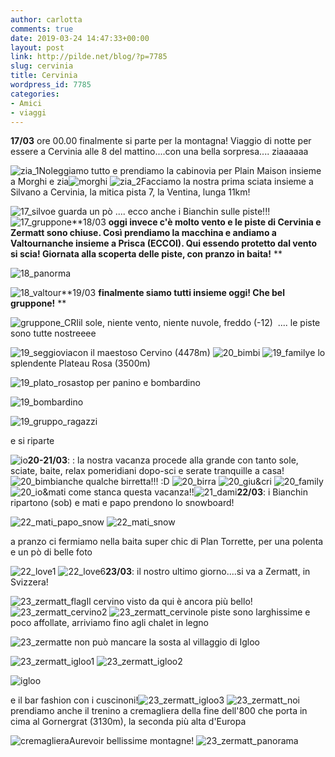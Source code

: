 ```yaml
---
author: carlotta
comments: true
date: 2019-03-24 14:47:33+00:00
layout: post
link: http://pilde.net/blog/?p=7785
slug: cervinia
title: Cervinia
wordpress_id: 7785
categories:
- Amici
- viaggi
---
```


**17/03** ore 00.00 finalmente si parte per la montagna! Viaggio di notte per essere a Cervinia alle 8 del mattino....con una bella sorpresa.... ziaaaaaa

![zia_1](http://pilde.net/blog/wp-content/uploads/2019/04/zia_1.png)Noleggiamo tutto e prendiamo la cabinovia per Plain Maison insieme a Morghi e zia![morghi](http://pilde.net/blog/wp-content/uploads/2019/04/morghi.png) ![zia_2](http://pilde.net/blog/wp-content/uploads/2019/04/zia_2.png)Facciamo la nostra prima sciata insieme a Silvano a Cervinia, la mitica pista 7, la Ventina, lunga 11km!

![17_silvo](http://pilde.net/blog/wp-content/uploads/2019/04/17_silvo.png)e guarda un pò .... ecco anche i Bianchin sulle piste!!! ![17_gruppone](http://pilde.net/blog/wp-content/uploads/2019/04/17_gruppone.png)**18/03 **oggi invece c'è molto vento e le piste di Cervinia e Zermatt sono chiuse. Così prendiamo la macchina e andiamo a Valtournanche insieme a Prisca (ECCOI). Qui essendo protetto dal vento si scia! Giornata alla scoperta delle piste, con pranzo in baita!**
**

![18_panorma](http://pilde.net/blog/wp-content/uploads/2019/04/18_panorma.jpg)

![18_valtour](http://pilde.net/blog/wp-content/uploads/2019/04/18_valtour.jpg)**19/03 **finalmente siamo tutti insieme oggi! Che bel gruppone!**
**

![gruppone_CRI](http://pilde.net/blog/wp-content/uploads/2019/04/gruppone_CRI.jpg)il sole, niente vento, niente nuvole, freddo (-12)  .... le piste sono tutte nostreeee

![19_seggiovia](http://pilde.net/blog/wp-content/uploads/2019/04/19_seggiovia.jpg)con il maestoso Cervino (4478m) ![20_bimbi](http://pilde.net/blog/wp-content/uploads/2019/04/20_bimbi.jpg) ![19_family](http://pilde.net/blog/wp-content/uploads/2019/04/19_family.jpg)e lo splendente Plateau Rosa (3500m)

![19_plato_rosa](http://pilde.net/blog/wp-content/uploads/2019/04/19_plato_rosa.jpg)stop per panino e bombardino

![19_bombardino](http://pilde.net/blog/wp-content/uploads/2019/04/19_bombardino.jpg)

![19_gruppo_ragazzi](http://pilde.net/blog/wp-content/uploads/2019/04/19_gruppo_ragazzi.png)

e si riparte

![io](http://pilde.net/blog/wp-content/uploads/2019/04/io.jpg)**20-21/03**: : la nostra vacanza procede alla grande con tanto sole, sciate, baite, relax pomeridiani dopo-sci e serate tranquille a casa!![20_bimbi](http://pilde.net/blog/wp-content/uploads/2019/03/20_bimbi.jpg)anche qualche birretta!!! :D ![20_birra](http://pilde.net/blog/wp-content/uploads/2019/03/20_birra.jpg) ![20_giu&cri](http://pilde.net/blog/wp-content/uploads/2019/03/20_giucri.png) ![20_family](http://pilde.net/blog/wp-content/uploads/2019/03/20_family.jpg) ![20_io&mati](http://pilde.net/blog/wp-content/uploads/2019/03/20_iomati.png) come stanca questa vacanza!!![21_dami](http://pilde.net/blog/wp-content/uploads/2019/03/21_dami.jpg)**22/03**: i Bianchin ripartono (sob) e mati e papo prendono lo snowboard!

![22_mati_papo_snow](http://pilde.net/blog/wp-content/uploads/2019/03/22_mati_papo_snow.jpg) ![22_mati_snow](http://pilde.net/blog/wp-content/uploads/2019/03/22_mati_snow.jpg)

a pranzo ci fermiamo nella baita super chic di Plan Torrette, per una polenta e un pò di belle foto

![22_love1](http://pilde.net/blog/wp-content/uploads/2019/03/22_love1.jpg) ![22_love6](http://pilde.net/blog/wp-content/uploads/2019/03/22_love6.jpg)**23/03**: il nostro ultimo giorno....si va a Zermatt, in Svizzera!

![23_zermatt_flag](http://pilde.net/blog/wp-content/uploads/2019/03/23_zermatt_flag.jpg)Il cervino visto da qui è ancora più bello! ![23_zermatt_cervino2](http://pilde.net/blog/wp-content/uploads/2019/03/23_zermatt_cervino2.jpg) ![23_zermatt_cervino](http://pilde.net/blog/wp-content/uploads/2019/03/23_zermatt_cervino.jpg)le piste sono larghissime e poco affollate, arriviamo fino agli chalet in legno

![23_zermatt](http://pilde.net/blog/wp-content/uploads/2019/03/23_zermatt.jpg)e non può mancare la sosta al villaggio di Igloo

![23_zermatt_igloo1](http://pilde.net/blog/wp-content/uploads/2019/03/23_zermatt_igloo1.png) ![23_zermatt_igloo2](http://pilde.net/blog/wp-content/uploads/2019/03/23_zermatt_igloo2.png)

![igloo](http://pilde.net/blog/wp-content/uploads/2019/03/igloo.jpg)

e il bar fashion con i cuscinoni!![23_zermatt_igloo3](http://pilde.net/blog/wp-content/uploads/2019/03/23_zermatt_igloo3.png) ![23_zermatt_noi](http://pilde.net/blog/wp-content/uploads/2019/03/23_zermatt_noi.png)prendiamo anche il trenino a cremagliera della fine dell'800 che porta in cima al Gornergrat (3130m), la seconda più alta d'Europa

![cremagliera](http://pilde.net/blog/wp-content/uploads/2019/03/cremagliera.png)Aurevoir bellissime montagne! ![23_zermatt_panorama](http://pilde.net/blog/wp-content/uploads/2019/03/23_zermatt_panorama.jpg)
